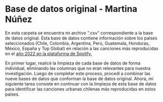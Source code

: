 # Base de datos original - Martina Núñez

En esta carpeta se encuentra mi archivo ".csv" correspondiente a la base de datos original. Esta base de datos contiene información sobre los países seleccionados (Chile, Colombia, Argentina, Perú, Guatemala, Honduras, México, España y Top Global) en relación a las canciones más reproducidas en el [año 2022 en la plataforma de Spotify.](https://charts.spotify.com/charts/view/regional-global-weekly/2020-02-06)

En primer lugar, realicé la limpieza de cada base de datos de forma individual, eliminando las columnas que no eran relevantes para nuestra investigación. Luego de completar este proceso, procedí a combinar las nueve bases de datos que conforman la base de datos original. Ahora, mi siguiente tarea consiste en continuar con la limpieza de esta base de datos para identificar las canciones urbanas chilenas más reproducidas en estos países.
